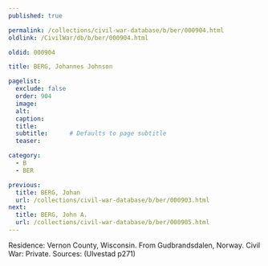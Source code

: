```yaml
---
published: true

permalink: /collections/civil-war-database/b/ber/000904.html
oldlink: /CivilWar/db/b/ber/000904.html

oldid: 000904

title: BERG, Johannes Johnson

pagelist:
  exclude: false
  order: 904
  image: 
  alt:
  caption:
  title:
  subtitle:      # Defaults to page subtitle
  teaser:

category: 
  - B 
  - BER

previous:
  title: BERG, Johan
  url: /collections/civil-war-database/b/ber/000903.html  
next:
  title: BERG, John A.
  url: /collections/civil-war-database/b/ber/000905.html   
---
```

Residence: Vernon County, Wisconsin. From Gudbrandsdalen, Norway. Civil War: Private. Sources: (Ulvestad p271)